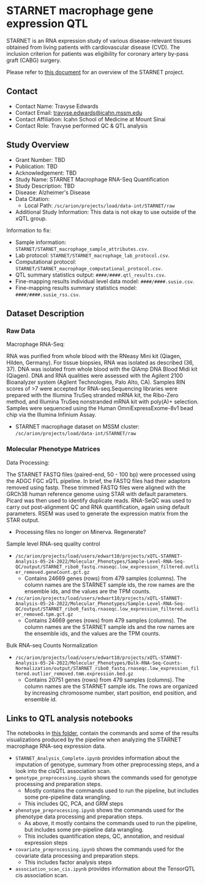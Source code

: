 # STARNET macrophage gene expression QTL

STARNET is an RNA expression study of various disease-relevant tissues obtained from living patients with cardiovascular disease (CVD). The inclusion criterion for patients was eligibility for coronary artery by-pass graft (CABG) surgery.

Please refer to [this document](https://github.com/cumc/fungen-xqtl-analysis/tree/main/analysis/Marcora_MSSM/STARNET) for an overview of the STARNET project.

## Contact

- Contact Name: Travyse Edwards
- Contact Email: travyse.edwards@icahn.mssm.edu
- Contact Affiliation: Icahn School of Medicine at Mount Sinai
- Contact Role: Travyse performed QC & QTL analysis

## Study Overview

- Grant Number: TBD
- Publication: TBD
- Acknowledgement: TBD
- Study Name: STARNET Macrophage RNA-Seq Quantification
- Study Description: TBD
- Disease: Alzheimer's Disease
- Data Citation:
  - Local Path: `/sc/arion/projects/load/data-int/STARNET/raw`
- Additional Study Information: This data is not okay to use outside of the xQTL group.

Information to fix:

- Sample information: `STARNET/STARNET_macrophage_sample_attributes.csv`.
- Lab protocol: `STARNET/STARNET_macrophage_lab_protocol.csv`.
- Computational protocol: `STARNET/STARNET_macrophage_computational_protocol.csv`.
- QTL summary statistics output: `####/####.qtl_results.csv`.
- Fine-mapping results individual level data model: `####/####.susie.csv`.
- Fine-mapping results summary statistics model: `####/####.susie_rss.csv`.

## Dataset Description

### Raw Data

Macrophage RNA-Seq:

RNA was purified from whole blood with the RNeasy Mini kit (Qiagen, Hilden, Germany). For tissue biopsies, RNA was isolated as described (36, 37). DNA was isolated from whole blood with the QIAmp DNA Blood Midi kit (Qiagen). DNA and RNA qualities were assessed with the Agilent 2100 Bioanalyzer system (Agilent Technologies, Palo Alto, CA). Samples RIN scores of >7 were accepted for RNA-seq.Sequencing libraries were prepared with the Illumina TruSeq stranded mRNA kit, the Ribo-Zero method, and Illumina TruSeq nonstranded mRNA kit with poly(A)+ selection. Samples were sequenced using the Human OmniExpressExome-8v1 bead chip via the Illumina Infinium Assay.

- STARNET macrophage dataset on MSSM cluster:  `/sc/arion/projects/load/data-int/STARNET/raw`
  
### Molecular Phenotype Matrices

Data Processing:

The STARNET FASTQ files (paired-end, 50 - 100 bp) were processed using the ADGC FGC xQTL pipeline. In brief, the FASTQ files had their adaptors removed using fastp. These trimmed FASTQ files were aligned with the GRCh38 human reference genome using STAR with default parameters. Picard was then used to identify duplicate reads. RNA-SeQC was used to carry out post-alignment QC and RNA quantification, again using default parameters. RSEM was used to generate the expression matrix from the STAR output. 

- Processing files no longer on Minerva. Regenerate?

Sample level RNA-seq quality control

- `/sc/arion/projects/load/users/edwart10/projects/xQTL-STARNET-Analysis-05-24-2022/Molecular_Phenotypes/Sample-Level-RNA-Seq-QC/output/STARNET_ribo0_fastq.rnaseqc.low_expression_filtered.outlier_removed.geneCount.gct.gz`
  - Contains 24669 genes (rows) from 479 samples (columns). The column names are the STARNET sample ids, the row names are the ensemble ids, and the values are the TPM counts. 
- `/sc/arion/projects/load/users/edwart10/projects/xQTL-STARNET-Analysis-05-24-2022/Molecular_Phenotypes/Sample-Level-RNA-Seq-QC/output/STARNET_ribo0_fastq.rnaseqc.low_expression_filtered.outlier_removed.tpm.gct.gz`
  - Contains 24669 genes (rows) from 479 samples (columns). The column names are the STARNET sample ids and the row names are the ensemble ids, and the values are the TPM counts.

Bulk RNA-seq Counts Normalization

- `/sc/arion/projects/load/users/edwart10/projects/xQTL-STARNET-Analysis-05-24-2022/Molecular_Phenotypes/Bulk-RNA-Seq-Counts-Normalization/output/STARNET_ribo0_fastq.rnaseqc.low_expression_filtered.outlier_removed.tmm.expression.bed.gz`
  - Contains 20751 genes (rows) from 479 samples (columns). The column names are the STARNET sample ids. The rows are organized by increasing chromosome number, start position, end position, and ensemble id.


## Links to QTL analysis notebooks

The notebooks in [this folder](https://github.com/cumc/fungen-xqtl-analysis/tree/main/analysis/Marcora_MSSM/STARNET), contain the commands and some of the results visualizations produced by the pipeline when analyzing the STARNET macrophage RNA-seq expression data.

- `STARNET_Analysis_Complete.ipynb` provides information about the imputation of genotype, summary from other preprocessing steps, and a look into the cisQTL association scan.
- `genotype_preprocessing.ipynb` shows the commands used for genotype processing and preparation steps.
  - Mostly contains the commands used to run the pipeline, but includes some pre-pipeline data wrangling.
  - This includes QC, PCA, and GRM steps
- `phenotype_preprocessing.ipynb` shows the commands used for the phenotype data processing and preparation steps.
  - As above, it mostly contains the commands used to run the pipeline, but includes some pre-pipeline data wrangling.
  - This includes quantification steps, QC, annotation, and residual expression steps
- `covariate_preprocessing.ipynb` shows the commands used for the covariate data processing and preparation steps.
  - This includes factor analysis steps
- `association_scan_cis.ipynb` provides information about the TensorQTL cis association scan.
